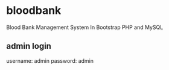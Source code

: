 # bloodbank

Blood Bank Management System In Bootstrap PHP and MySQL

## admin login

username: admin
password: admin
